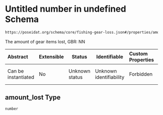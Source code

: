# Untitled number in undefined Schema

```txt
https://poseidat.org/schema/core/fishing-gear-loss.json#/properties/amount_lost
```

The amount of gear items lost, GBR: NN


| Abstract            | Extensible | Status         | Identifiable            | Custom Properties | Additional Properties | Access Restrictions | Defined In                                                                             |
| :------------------ | ---------- | -------------- | ----------------------- | :---------------- | --------------------- | ------------------- | -------------------------------------------------------------------------------------- |
| Can be instantiated | No         | Unknown status | Unknown identifiability | Forbidden         | Allowed               | none                | [fishing-gear-loss.json\*](schemas/core/fishing-gear-loss.json "open original schema") |

## amount_lost Type

`number`
